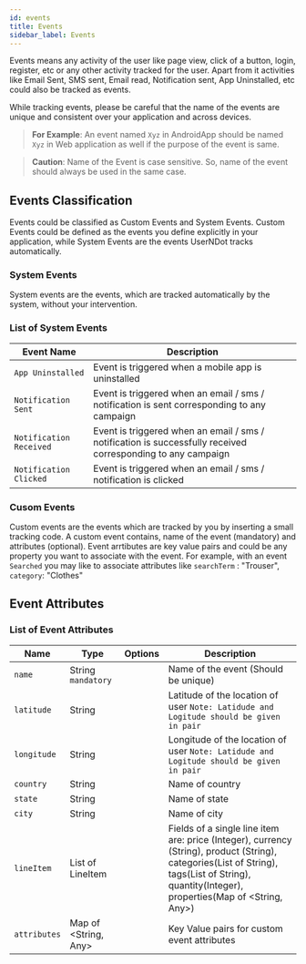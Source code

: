 ```yaml
---
id: events
title: Events
sidebar_label: Events
---
```


Events means any activity of the user like page view, click of a button, login, register,
etc or any other activity tracked for the user.
Apart from it activities like Email Sent, SMS sent, Email read, Notification sent, 
App Uninstalled, etc could also be tracked as events.

While tracking events, please be careful that the name of the events are unique and 
consistent over your application and across devices. 
> **For Example**:  An event named `Xyz` in AndroidApp should be named `Xyz` 
in Web application as well if the purpose of the event is same.

> **Caution**: Name of the Event is case sensitive. 
So, name of the event should always be used in the same case.

## Events Classification

Events could be classified as Custom Events and System Events. Custom Events could be 
defined as the events you define explicitly in your application, while System Events are the 
events UserNDot tracks automatically.

### System Events

System events are the events, which are tracked automatically by the system, without your intervention.

### List of System Events
| Event Name | Description |
|---|---|
|`App Uninstalled`| Event is triggered when a mobile app is uninstalled |
|`Notification Sent`| Event is triggered when an email / sms / notification is sent corresponding to any campaign |
|`Notification Received`| Event is triggered when an email / sms / notification is successfully received corresponding to any campaign |
|`Notification Clicked`| Event is triggered when an email / sms / notification is clicked |

### Cusom Events

Custom events are the events which are tracked by you by inserting a small tracking code.
A custom event contains, name of the event (mandatory) and attributes (optional).
Event arrtibutes are key value pairs and could be any property you want to associate with the event.
For example, with an event `Searched` you may like to associate attributes like `searchTerm` : "Trouser",
`category`: "Clothes"

## Event Attributes

### List of Event Attributes

| Name | Type | Options | Description |
|---|---|---|---|
| `name` | String `mandatory` | | Name of the event (Should be unique) |
| `latitude` | String | | Latitude of the location of user `Note: Latidude and Logitude should be given in pair`|
| `longitude` | String | | Longitude of the location of user `Note: Latidude and Logitude should be given in pair`|
| `country` | String | | Name of country |
| `state` | String | | Name of state |
| `city` | String | | Name of city |
| `lineItem` | List of LineItem | | Fields of a single line item are: price (Integer), currency (String), product (String), categories(List of String), tags(List of String), quantity(Integer), properties(Map of <String, Any>) |
| `attributes` | Map of <String, Any> | | Key Value pairs for custom event attributes |

